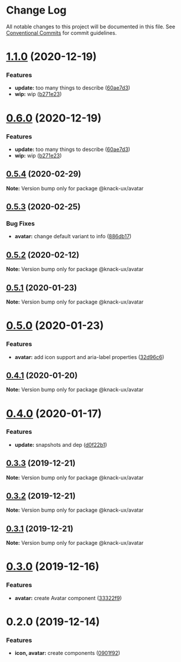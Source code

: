 # Change Log

All notable changes to this project will be documented in this file.
See [Conventional Commits](https://conventionalcommits.org) for commit guidelines.

# [1.1.0](https://github.com/knack-ux/knack-ux/compare/@knack-ux/avatar@0.5.4...@knack-ux/avatar@1.1.0) (2020-12-19)


### Features

* **update:** too many things to describe ([60ae7d3](https://github.com/knack-ux/knack-ux/commit/60ae7d3a21f3504a2ed792d08d9b0b4d4a293549))
* **wip:** wip ([b271e23](https://github.com/knack-ux/knack-ux/commit/b271e238a81541a7bb4be59b1b623b39b7277719))





# [0.6.0](https://github.com/knack-ux/knack-ux/compare/@knack-ux/avatar@0.5.4...@knack-ux/avatar@0.6.0) (2020-12-19)


### Features

* **update:** too many things to describe ([60ae7d3](https://github.com/knack-ux/knack-ux/commit/60ae7d3a21f3504a2ed792d08d9b0b4d4a293549))
* **wip:** wip ([b271e23](https://github.com/knack-ux/knack-ux/commit/b271e238a81541a7bb4be59b1b623b39b7277719))





## [0.5.4](https://github.com/knack-ux/knack-ux/compare/@knack-ux/avatar@0.5.3...@knack-ux/avatar@0.5.4) (2020-02-29)

**Note:** Version bump only for package @knack-ux/avatar





## [0.5.3](https://github.com/knack-ux/knack-ux/compare/@knack-ux/avatar@0.5.2...@knack-ux/avatar@0.5.3) (2020-02-25)


### Bug Fixes

* **avatar:** change default variant to info ([886db17](https://github.com/knack-ux/knack-ux/commit/886db1763a6831ff3aec55189b1c906222972a5b))





## [0.5.2](https://github.com/knack-ux/knack-ux/compare/@knack-ux/avatar@0.5.1...@knack-ux/avatar@0.5.2) (2020-02-12)

**Note:** Version bump only for package @knack-ux/avatar





## [0.5.1](https://github.com/knack-ux/knack-ux/compare/@knack-ux/avatar@0.5.0...@knack-ux/avatar@0.5.1) (2020-01-23)

**Note:** Version bump only for package @knack-ux/avatar





# [0.5.0](https://github.com/knack-ux/knack-ux/compare/@knack-ux/avatar@0.4.1...@knack-ux/avatar@0.5.0) (2020-01-23)


### Features

* **avatar:** add icon support and aria-label properties ([32d96c6](https://github.com/knack-ux/knack-ux/commit/32d96c6))





## [0.4.1](https://github.com/knack-ux/knack-ux/compare/@knack-ux/avatar@0.4.0...@knack-ux/avatar@0.4.1) (2020-01-20)

**Note:** Version bump only for package @knack-ux/avatar





# [0.4.0](https://github.com/knack-ux/knack-ux/compare/@knack-ux/avatar@0.3.3...@knack-ux/avatar@0.4.0) (2020-01-17)


### Features

* **update:** snapshots and dep ([d0f22b1](https://github.com/knack-ux/knack-ux/commit/d0f22b1))





## [0.3.3](https://github.com/knack-ux/knack-ux/compare/@knack-ux/avatar@0.3.2...@knack-ux/avatar@0.3.3) (2019-12-21)

**Note:** Version bump only for package @knack-ux/avatar





## [0.3.2](https://github.com/knack-ux/knack-ux/compare/@knack-ux/avatar@0.3.1...@knack-ux/avatar@0.3.2) (2019-12-21)

**Note:** Version bump only for package @knack-ux/avatar





## [0.3.1](https://github.com/knack-ux/knack-ux/compare/@knack-ux/avatar@0.3.0...@knack-ux/avatar@0.3.1) (2019-12-21)

**Note:** Version bump only for package @knack-ux/avatar





# [0.3.0](https://github.com/knack-ux/knack-ux/compare/@knack-ux/avatar@0.2.0...@knack-ux/avatar@0.3.0) (2019-12-16)


### Features

* **avatar:** create Avatar component ([33322f9](https://github.com/knack-ux/knack-ux/commit/33322f9))





# 0.2.0 (2019-12-14)


### Features

* **icon, avatar:** create components ([0901f92](https://github.com/knack-ux/knack-ux/commit/0901f92))

